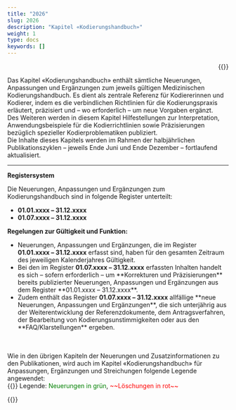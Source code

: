 ```yaml
---
title: "2026"
slug: 2026
description: "Kapitel «Kodierungshandbuch»"
weight: 1
type: docs
keywords: []
---
```

<p style="text-align: right;">{{<printButton>}}

  
Das Kapitel «Kodierungshandbuch» enthält sämtliche Neuerungen, Anpassungen und Ergänzungen zum jeweils gültigen Medizinischen Kodierungshandbuch.
Es dient als zentrale Referenz für Kodiererinnen und Kodierer, indem es die verbindlichen Richtlinien für die Kodierungspraxis erläutert, präzisiert und – wo erforderlich – um neue Vorgaben ergänzt.<br>
Des Weiteren werden in diesem Kapitel Hilfestellungen zur Interpretation, Anwendungsbeispiele für die Kodierrichtlinien sowie Präzisierungen bezüglich spezieller Kodierproblematiken publiziert.<br>
Die Inhalte dieses Kapitels werden im Rahmen der halbjährlichen Publikationszyklen – jeweils Ende Juni und Ende Dezember – fortlaufend aktualisiert.
________________________________________
**Registersystem**

Die Neuerungen, Anpassungen und Ergänzungen zum Kodierungshandbuch sind in folgende Register unterteilt:



   <ul>
        <li><strong>01.01.xxxx – 31.12.xxxx</strong></li>
        <li><strong>01.07.xxxx – 31.12.xxxx</strong></li>
    </ul>


**Regelungen zur Gültigkeit und Funktion:**
<ul>
  <li>Neuerungen, Anpassungen und Ergänzungen, die im Register <strong>01.01.xxxx – 31.12.xxxx</strong> erfasst sind, haben für den gesamten Zeitraum des jeweiligen Kalenderjahres Gültigkeit.
  </li>
  <li>Bei den im Register <strong>01.07.xxxx – 31.12.xxxx</strong> erfassten Inhalten handelt es sich – sofern erforderlich – um **Korrekturen und Präzisierungen** bereits publizierter Neuerungen, Anpassungen und Ergänzungen aus dem Register **01.01.xxxx – 31.12.xxxx**.
  </li>
  <li>Zudem enthält das Register <strong>01.07.xxxx – 31.12.xxxx</strong> allfällige **neue Neuerungen, Anpassungen und Ergänzungen**, die sich unterjährig aus der Weiterentwicklung der Referenzdokumente, dem Antragsverfahren, der Bearbeitung von Kodierungsunstimmigkeiten oder aus den **FAQ/Klarstellungen** ergeben.
  </li>
</ul>
<br>
<br>
Wie in den übrigen Kapiteln der Neuerungen und Zusatzinformationen zu den Publikationen, wird auch im Kapitel «Kodierungshandbuch» für Anpassungen, Ergänzungen und Streichungen folgende Legende angewendet:
<br>  
  {{<markdown>}}
  Legende: <font color="green">Neuerungen in grün</font>, <font color="red">~~Löschungen in rot~~</font>
  
{{</markdown>}}


